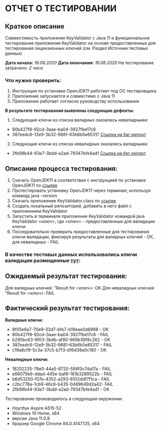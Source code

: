 # ОТЧЕТ О ТЕСТИРОВАНИИ
## Краткое описание
Совместимость приложения KeyValidator c Java 11 и функциональное тестирование приложения KeyValidator на основе предоставленных для тестирования лицензионных ключей (см. Раздел Источник тестовых данных)

**Дата начала:**  *16.08.2020*
**Дата окончания:** *16.08.2020* 
На тестирование затрачено: *2 часа*

### Что нужно проверить:
1. Инструкция по установке OpenJDK11 работает под ОС тестировщика
2. Приложение запускается и совместимо с Java 11
3. Приложение работает согласно руководству использования

**В результате тестирования выявлены следующие дефекты:**

1. Следующие ключи из списка валидных оказались невалидными:
- 80b427f8-92cd-3aae-ba04-3927fbe17c6
- 387eedc6-12e9-3b32-9881-63b6b5e85317
[Ссылка на баг репорт](https://github.com/Irina-Kovtun/Java-HW-1/issues/2#issue-681364619)

2. Следующие ключи из списка невалидных оказались валидными:
- 2fb98b44-93e7-3bdd-a2ad-79347bfe4ad1
[Ссылка на бег репорт](https://github.com/Irina-Kovtun/Java-HW-1/issues/3#issue-681368445)

## Описание процесса тестирования:

1. Скачать  OpenJDK11 в соответствии с инструкцией по установке OpenJDK11 по [ссылке](https://github.com/netology-code/javaqa-homeworks/blob/master/intro/openjdk11-manual.md)
2. Протестировать установку OpenJDK11 через терминал, используя команду java -version
3. Скачать приложение KeyValidator.class по [ссылке](https://github.com/netology-code/javaqa-homeworks/blob/master/intro/artifacts/KeyValidator.class)
4. Создать локальный репозиторий, добавить в него файл с приложением KeyValidator
5. Запустить в терминале приложение KeyValidator командой java KeyValidator <ключ>, где <ключ> - предоставленные для валидации ключи
6. Последовательно проверить предоставленные для тестирования ключи валидации, фиксируя результаты для валидных ключей  -  ОК, для невалидных -   FAIL

### В качестве тестовых данных использовались ключи валидации размещенные [тут](https://github.com/netology-code/javaqa-homeworks/blob/master/intro/user-manual.md):

## Ожидаемый результат тестирования:
Для валидных ключей:  "Result for <ключ>: OK
Для невалидных ключей: "Result for <ключ>: FAIL

## Фактический результат тестирования:
**Валидные ключи:**
- 8f05e6a7-70e9-33d7-bfe7-b19eae0d8998 -  OK
- 80b427f8-92cd-3aae-ba04-3927fbe17c6 - FAIL
- b295bc63-9f03-3b4b-af80-969b39f8c262 - OK
- 387eedc6-12e9-3b32-9881-63b6b5e85317 - FAIL
- c19a8cf9-5c3a-37c5-b7f3-d16d38a0c180 - OK

**Невалидные ключи:**
- 18252235-78e0-44a5-8720-556f0c7da17a - FAIL
- e66075b6-ddad-445e-baf6-161b3289522b - FAIL
- b6d53250-f07e-4352-a293-6102ddf7f1ca - FAIL
- c2bc778a-1cb9-46c6-b435-0489649d2a42- FAIL
- 2fb98b44-93e7-3bdd-a2ad-79347bfe4ad1  - OK

*Тестирование производилось в следующем окружении:*
* Ноутбук Aspire А515-52
* Windows 10 Home, x64
* версия Java 11.0.8
* браузер Google Chrome 84.0.4147.125, x64 
